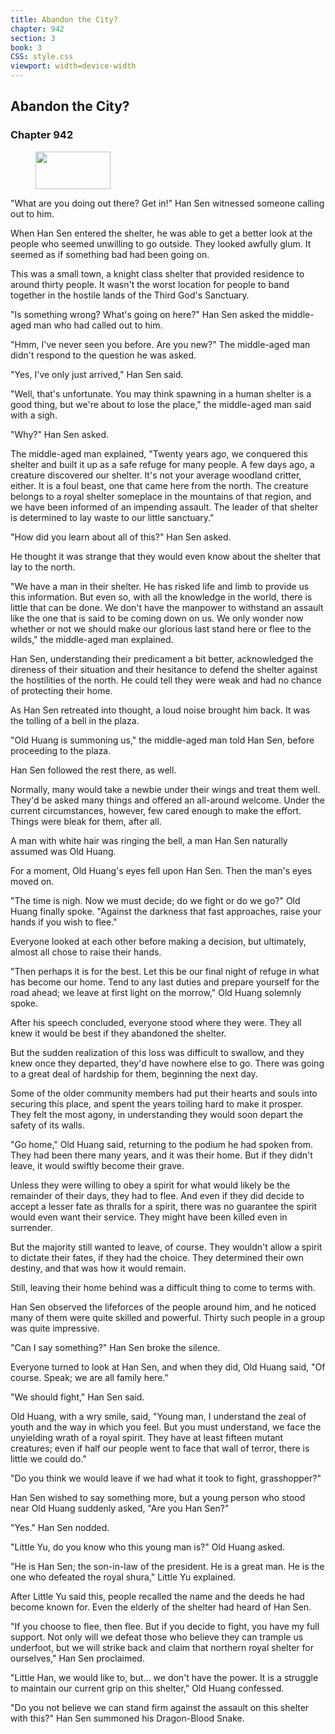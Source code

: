 ```yaml
---
title: Abandon the City?
chapter: 942
section: 3
book: 3
CSS: style.css
viewport: width=device-width
---
```


## Abandon the City?

### Chapter 942

<figure>
	<img src="../Images/gem.gif" alt="" id="gem" width="120" height="60" />
</figure>

"What are you doing out there? Get in!" Han Sen witnessed someone calling out to him.

When Han Sen entered the shelter, he was able to get a better look at the people who seemed unwilling to go outside. They looked awfully glum. It seemed as if something bad had been going on.

This was a small town, a knight class shelter that provided residence to around thirty people. It wasn't the worst location for people to band together in the hostile lands of the Third God's Sanctuary.

"Is something wrong? What's going on here?" Han Sen asked the middle-aged man who had called out to him.

"Hmm, I've never seen you before. Are you new?" The middle-aged man didn't respond to the question he was asked.

"Yes, I've only just arrived," Han Sen said.

"Well, that's unfortunate. You may think spawning in a human shelter is a good thing, but we're about to lose the place," the middle-aged man said with a sigh.

"Why?" Han Sen asked.

The middle-aged man explained, "Twenty years ago, we conquered this shelter and built it up as a safe refuge for many people. A few days ago, a creature discovered our shelter. It's not your average woodland critter, either. It is a foul beast, one that came here from the north. The creature belongs to a royal shelter someplace in the mountains of that region, and we have been informed of an impending assault. The leader of that shelter is determined to lay waste to our little sanctuary."

"How did you learn about all of this?" Han Sen asked.

He thought it was strange that they would even know about the shelter that lay to the north.

"We have a man in their shelter. He has risked life and limb to provide us this information. But even so, with all the knowledge in the world, there is little that can be done. We don't have the manpower to withstand an assault like the one that is said to be coming down on us. We only wonder now whether or not we should make our glorious last stand here or flee to the wilds," the middle-aged man explained.

Han Sen, understanding their predicament a bit better, acknowledged the direness of their situation and their hesitance to defend the shelter against the hostilities of the north. He could tell they were weak and had no chance of protecting their home.

As Han Sen retreated into thought, a loud noise brought him back. It was the tolling of a bell in the plaza.

"Old Huang is summoning us," the middle-aged man told Han Sen, before proceeding to the plaza.

Han Sen followed the rest there, as well.

Normally, many would take a newbie under their wings and treat them well. They'd be asked many things and offered an all-around welcome. Under the current circumstances, however, few cared enough to make the effort. Things were bleak for them, after all.

A man with white hair was ringing the bell, a man Han Sen naturally assumed was Old Huang.

For a moment, Old Huang's eyes fell upon Han Sen. Then the man's eyes moved on.

"The time is nigh. Now we must decide; do we fight or do we go?" Old Huang finally spoke. "Against the darkness that fast approaches, raise your hands if you wish to flee."

Everyone looked at each other before making a decision, but ultimately, almost all chose to raise their hands.

"Then perhaps it is for the best. Let this be our final night of refuge in what has become our home. Tend to any last duties and prepare yourself for the road ahead; we leave at first light on the morrow," Old Huang solemnly spoke.

After his speech concluded, everyone stood where they were. They all knew it would be best if they abandoned the shelter.

But the sudden realization of this loss was difficult to swallow, and they knew once they departed, they'd have nowhere else to go. There was going to a great deal of hardship for them, beginning the next day.

Some of the older community members had put their hearts and souls into securing this place, and spent the years toiling hard to make it prosper. They felt the most agony, in understanding they would soon depart the safety of its walls.

"Go home," Old Huang said, returning to the podium he had spoken from. They had been there many years, and it was their home. But if they didn't leave, it would swiftly become their grave.

Unless they were willing to obey a spirit for what would likely be the remainder of their days, they had to flee. And even if they did decide to accept a lesser fate as thralls for a spirit, there was no guarantee the spirit would even want their service. They might have been killed even in surrender.

But the majority still wanted to leave, of course. They wouldn't allow a spirit to dictate their fates, if they had the choice. They determined their own destiny, and that was how it would remain.

Still, leaving their home behind was a difficult thing to come to terms with.

Han Sen observed the lifeforces of the people around him, and he noticed many of them were quite skilled and powerful. Thirty such people in a group was quite impressive.

"Can I say something?" Han Sen broke the silence.

Everyone turned to look at Han Sen, and when they did, Old Huang said, "Of course. Speak; we are all family here."

"We should fight," Han Sen said.

Old Huang, with a wry smile, said, "Young man, I understand the zeal of youth and the way in which you feel. But you must understand, we face the unyielding wrath of a royal spirit. They have at least fifteen mutant creatures; even if half our people went to face that wall of terror, there is little we could do."

"Do you think we would leave if we had what it took to fight, grasshopper?"

Han Sen wished to say something more, but a young person who stood near Old Huang suddenly asked, "Are you Han Sen?"

"Yes." Han Sen nodded.

"Little Yu, do you know who this young man is?" Old Huang asked.

"He is Han Sen; the son-in-law of the president. He is a great man. He is the one who defeated the royal shura," Little Yu explained.

After Little Yu said this, people recalled the name and the deeds he had become known for. Even the elderly of the shelter had heard of Han Sen.

"If you choose to flee, then flee. But if you decide to fight, you have my full support. Not only will we defeat those who believe they can trample us underfoot, but we will strike back and claim that northern royal shelter for ourselves," Han Sen proclaimed.

"Little Han, we would like to, but... we don't have the power. It is a struggle to maintain our current grip on this shelter," Old Huang confessed.

"Do you not believe we can stand firm against the assault on this shelter with this?" Han Sen summoned his Dragon-Blood Snake.
